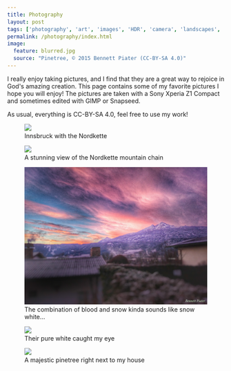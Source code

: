 ```yaml
---
title: Photography
layout: post
tags: ['photography', 'art', 'images', 'HDR', 'camera', 'landscapes', 'Creative Commons']
permalink: /photography/index.html
image:
  feature: blurred.jpg
  source: "Pinetree, © 2015 Bennett Piater (CC-BY-SA 4.0)"
---
```


I really enjoy taking pictures, and I find that they are a great way to rejoice in God's amazing creation. This page contains some of my favorite pictures I hope you will enjoy!
The pictures are taken with a Sony Xperia Z1 Compact and sometimes edited with GIMP or Snapseed.

As usual, everything is CC-BY-SA 4.0, feel free to use my work!

<figure>
<img src="/images/photography/Innsbruck-with-Nordkette.jpeg">
<figcaption>Innsbruck with the Nordkette</figcaption>
</figure>

<figure>
<img src="/images/photography/Nordkette.jpeg">
<figcaption>A stunning view of the Nordkette mountain chain</figcaption>
</figure>

<figure>
<img src="/images/photography/bloody-sky-over-Innsbruck.jpeg">
<figcaption>The combination of blood and snow kinda sounds like snow white...</figcaption>
</figure>

<figure>
<img src="/images/photography/beautiful-white-flowers.jpeg">
<figcaption>Their pure white caught my eye</figcaption>
</figure>

<figure>
<img src="/images/photography/pinetree.jpeg">
<figcaption>A majestic pinetree right next to my house</figcaption>
</figure>
